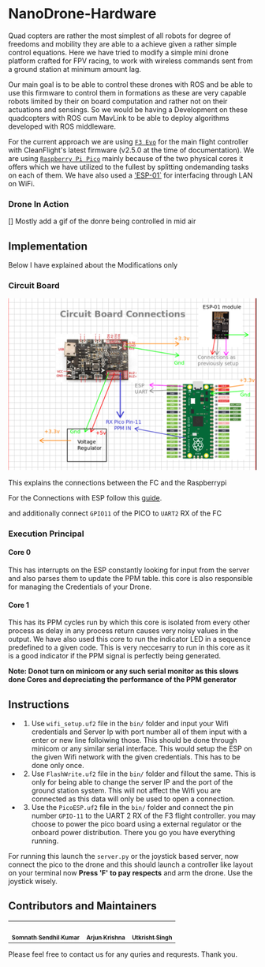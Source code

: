 # NanoDrone-Hardware
Quad copters are rather the most simplest of all robots for degree of freedoms and mobility they are able to a achieve given a rather simple control equations.
Here we have tried to modify a simple mini drone platform crafted for FPV racing, to work with wireless commands sent from a ground station at minimum amount lag.

Our main goal is to be able to control these drones with ROS and be able to use this firmware to control them in formations as these are very capable robots limited by their on board computation and rather not on their actuations and sensings. So we would be having a Development on these quadcopters with ROS cum MavLink to be able to deploy algorithms developed with ROS middleware.

For the current approach we are using [`F3 Evo`](https://robu.in/product/f3-evo-v2-0-flight-control/) for the main flight controller with CleanFlight's latest firmware (v2.5.0 at the time of documentation). We are using [`Raspberry Pi Pico`](https://robu.in/product/raspberry-pi-pico/) mainly because of the two physical cores it offers which we have utilized to the fullest by splitting ondemanding tasks on each of them. We have also used a ['ESP-01`](https://robu.in/product/esp-01-esp8266-serial-wifi-wireless-transceiver-module/) for interfacing through LAN on WiFi.

### Drone In Action

[] Mostly add a gif of the donre being controlled in mid air

## Implementation
Below I have explained about the Modifications only
### Circuit Board

![](circuit.png)

This explains the connections between the FC and the Raspberrypi

For the Connections with ESP follow this [guide](http://helloraspberrypi.blogspot.com/2021/02/connect-esp-01s-esp8266-to-raspberry-pi.html).

and additionally connect `GPIO11` of the PICO to `UART2` RX of the FC

### Execution Principal

#### Core 0
This has interrupts on the ESP constantly looking for input from the server and also parses them to update the PPM table. this core is also responsible for managing the Credentials of your Drone.

#### Core 1
This has its PPM cycles run by which this core is isolated from every other process as delay in any process return causes very noisy values in the output. We have also used this core to run the indicator LED in a sequence predefined to a given code. This is very neccesarry to run in this core as it is a good indicator if the PPM signal is perfectly being generated.

**Note: Donot turn on minicom or any such serial monitor as this slows done Cores and depreciating the performance of the PPM generator**

## Instructions

- 1. Use `wifi_setup.uf2` file in the `bin/` folder and input your Wifi credentials and Server Ip with port number all of them input with a enter or new line folloiwing those. This should be done through minicom or any similar serial interface. This would setup the ESP on the given Wifi network with the given credentials. This has to be done only once.

- 2. Use `FlashWrite.uf2` file in the `bin/` folder and fillout the same. This is only for being able to change the server IP and the port of the ground station system. This will not affect the Wifi you are connected as this data will only be used to open a connection.

- 3. Use the `PicoESP.uf2` file in the `bin/` folder and connect the pin number `GPIO-11` to the UART 2 RX of the F3 flight controller. you may choose to power the pico board using a external regulator or the onboard power distribution. There you go you have everything running.

For running this launch the `server.py` or the joystick based server, now connect the pico to the drone and this should launch a controller like layout on your terminal now **Press 'F' to pay respects** and arm the drone. Use the joystick wisely.


## Contributors and Maintainers

<table>
 <td align="center">
     <a href="https://github.com/hex-plex">
    <img src="https://avatars0.githubusercontent.com/u/56990337?s=460&v=4" width="100px;" alt=""/><br /><sub><b>Somnath Sendhil Kumar </b></sub></a><br />
    </td>
    <td align="center">
     <a href="https://github.com/aju22">
    <img src="https://avatars.githubusercontent.com/u/72931799?v=4" width="100px;" alt=""/><br /><sub><b>Arjun Krishna</b></sub></a><br />
	</td>
	<td align="center">
     <a href="https://github.com/jsparrow08">
    <img src="https://avatars.githubusercontent.com/u/77740824?v=4" width="100px;" alt=""/><br /><sub><b>Utkrisht Singh</b></sub></a><br />
	</td>

</table>


Please feel free to contact us for any quries and requrests. Thank you.